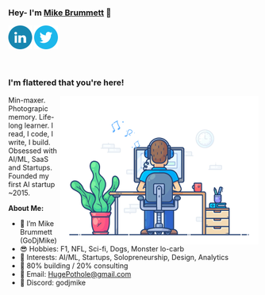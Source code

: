 ### Hey- I'm <a href="https://www.linkedin.com/in/mjbrummett/" target="_blank" title="Mike Brummett">Mike Brummett</a> 👋

[![GoDjMike's LinkedIn Profile](media/linkedin.png)](https://www.linkedin.com/in/mjbrummett/)
[![GoDjMike's Twitter/X Profile](media/twitter.png)](https://x.com/GoDjMike)

</br>

### I'm flattered that you're here!

<img align="right" alt="Mike Brummett aka GoDjMike aka Pothole aka HugePothole" src="media/coding.gif" width="400" />

Min-maxer. Photograpic memory. Life-long learner. I read, I code, I write, I build.
Obsessed with AI/ML, SaaS and Startups. Founded my first AI startup ~2015.

**About Me:**

- 🤝 I’m Mike Brummett (GoDjMike)
- 😎 Hobbies: F1, NFL, Sci-fi, Dogs, Monster lo-carb
- 📒 Interests: AI/ML, Startups, Solopreneurship, Design, Analytics
- 🏢 80% building / 20% consulting
- 📧 Email: HugePothole@gmail.com
- 💬 Discord: godjmike
